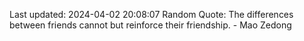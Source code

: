 Last updated: 2024-04-02 20:08:07
Random Quote: The differences between friends cannot but reinforce their friendship. - Mao Zedong